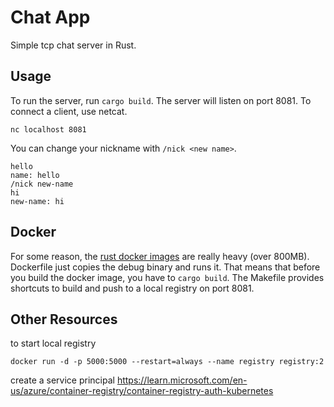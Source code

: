 # Chat App

Simple tcp chat server in Rust.

## Usage

To run the server, run `cargo build`.
The server will listen on port 8081.
To connect a client, use netcat.

```
nc localhost 8081
```

You can change your nickname with `/nick <new name>`.

```
hello
name: hello
/nick new-name
hi
new-name: hi
```

## Docker

For some reason, the [rust docker images](https://hub.docker.com/_/rust/) are really heavy (over 800MB).
Dockerfile just copies the debug binary and runs it.
That means that before you build the docker image, you have to `cargo build`.
The Makefile provides shortcuts to build and push to a local registry on port 8081. 

## Other Resources

to start local registry
```
docker run -d -p 5000:5000 --restart=always --name registry registry:2
```

create a service principal
https://learn.microsoft.com/en-us/azure/container-registry/container-registry-auth-kubernetes
